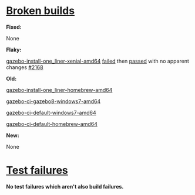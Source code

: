 # [Broken builds](http://build.osrfoundation.org/view/BuildCopFail/)

**Fixed:**

None

**Flaky:**

[gazebo-install-one_liner-xenial-amd64](http://build.osrfoundation.org/view/main/view/BuildCopFail/job/gazebo-install-one_liner-xenial-amd64/) [failed](http://build.osrfoundation.org/view/main/view/BuildCopFail/job/gazebo-install-one_liner-xenial-amd64/25/) then [passed](http://build.osrfoundation.org/view/main/view/BuildCopFail/job/gazebo-install-one_liner-xenial-amd64/26/) with no apparent changes [#2168](https://bitbucket.org/osrf/gazebo/issues/2168/build-cop-one-liner-install-for-gazebo-7)

**Old:**


[gazebo-install-one_liner-homebrew-amd64](http://build.osrfoundation.org/view/main/view/BuildCopFail/job/gazebo-install-one_liner-homebrew-amd64/406/)

[gazebo-ci-gazebo8-windows7-amd64](http://build.osrfoundation.org/view/main/view/BuildCopFail/job/gazebo-ci-gazebo8-windows7-amd64/18/)

[gazebo-ci-default-windows7-amd64](http://build.osrfoundation.org/view/main/view/BuildCopFail/job/gazebo-ci-default-windows7-amd64/477/)

[gazebo-ci-default-homebrew-amd64](http://build.osrfoundation.org/view/main/view/BuildCopFail/job/gazebo-ci-default-homebrew-amd64/199/)


**New:**

None

# [Test failures](http://build.osrfoundation.org/view/BuildCopTests/)

**No test failures which aren't also build failures.**